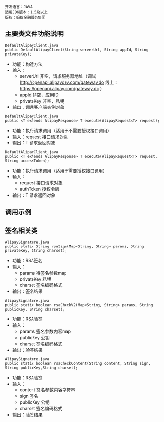 
```
开发语言：JAVA
适用JDK版本：1.5及以上
版权：蚂蚁金融服务集团
```

## 主要类文件功能说明
```
DefaultAlipayClient.java
public DefaultAlipayClient(String serverUrl, String appId, String privateKey);
```
+ 功能：构造方法
+ 输入：
    + serverUrl 非空，请求服务器地址（调试：http://openapi.alipaydev.com/gateway.do 线上：https://openapi.alipay.com/gateway.do ）
    + appId 非空，应用ID
    + privateKey 非空，私钥
+ 输出：调用客户端实例对象

```
DefaultAlipayClient.java
public <T extends AlipayResponse> T execute(AlipayRequest<T> request);
```
+ 功能：执行请求调用（适用于不需要授权接口调用）
+ 输入：request 接口请求对象
+ 输出：T  请求返回对象

```
DefaultAlipayClient.java
public <T extends AlipayResponse> T execute(AlipayRequest<T> request, String accessToken);
```
+ 功能：执行请求调用（适用于需要授权接口调用）
+ 输入：
    + request 接口请求对象
    + authToken 授权令牌
+ 输出：T  请求返回对象

## 调用示例


## 签名相关类
```
AlipaySignature.java
public static String rsaSign(Map<String, String> params, String privateKey, String charset);
```
+ 功能：RSA签名
+ 输入：
    + params 待签名参数map
    + privateKey 私钥
    + charset 签名编码格式
+ 输出：签名结果

```
AlipaySignature.java
public static boolean rsaCheckV2(Map<String, String> params, String publicKey, String charset);
```
+ 功能：RSA验签
+ 输入：
    + params 签名参数内容map
    + publicKey 公钥
    + charset 签名编码格式
+ 输出：验签结果

```
AlipaySignature.java
public static boolean rsaCheckContent(String content, String sign, String publicKey,String charset);
```
+ 功能：RSA验签
+ 输入：
    + content 签名参数内容字符串
    + sign 签名
    + publicKey 公钥
    + charset 签名编码格式
+ 输出：验签结果

